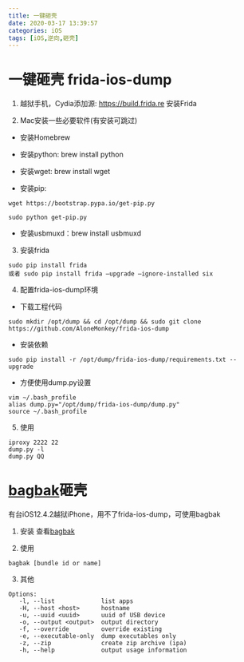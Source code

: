 ```yaml
---
title: 一键砸壳
date: 2020-03-17 13:39:57
categories: iOS
tags: [iOS,逆向,砸壳]
---
```

# 一键砸壳 frida-ios-dump

1. 越狱手机，Cydia添加源: https://build.frida.re 安装Frida

2. Mac安装一些必要软件(有安装可跳过) 

- 安装Homebrew

- 安装python: brew install python

- 安装wget: brew install wget

- 安装pip:
```
wget https://bootstrap.pypa.io/get-pip.py

sudo python get-pip.py
```
- 安装usbmuxd：brew install usbmuxd

3. 安装frida
```
sudo pip install frida
或者 sudo pip install frida –upgrade –ignore-installed six
```
4. 配置frida-ios-dump环境

- 下载工程代码
```
sudo mkdir /opt/dump && cd /opt/dump && sudo git clone https://github.com/AloneMonkey/frida-ios-dump
```
- 安装依赖
```
sudo pip install -r /opt/dump/frida-ios-dump/requirements.txt --upgrade
```
- 方便使用dump.py设置
```
vim ~/.bash_profile
alias dump.py="/opt/dump/frida-ios-dump/dump.py"
source ~/.bash_profile
```

5. 使用
```
iproxy 2222 22
dump.py -l
dump.py QQ
```

# [bagbak](https://github.com/ChiChou/bagbak "bagbak")砸壳

有台iOS12.4.2越狱iPhone，用不了frida-ios-dump，可使用bagbak

1. 安装 查看[bagbak](https://github.com/ChiChou/bagbak "bagbak")

2. 使用
```
bagbak [bundle id or name]
```
3. 其他
```
Options:
   -l, --list             list apps
   -H, --host <host>      hostname
   -u, --uuid <uuid>      uuid of USB device
   -o, --output <output>  output directory
   -f, --override         override existing
   -e, --executable-only  dump executables only
   -z, --zip              create zip archive (ipa)
   -h, --help             output usage information
 ```



